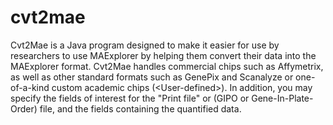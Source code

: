 # cvt2mae
 Cvt2Mae is a Java program designed to make it easier for use by researchers to use MAExplorer by helping them convert their data into the MAExplorer format. Cvt2Mae handles commercial chips such as Affymetrix, as well as other standard formats such as GenePix and Scanalyze or one-of-a-kind custom academic chips (&lt;User-defined>). In addition, you may specify the fields of interest for the "Print file" or (GIPO or Gene-In-Plate-Order) file, and the fields containing the quantified data. 
